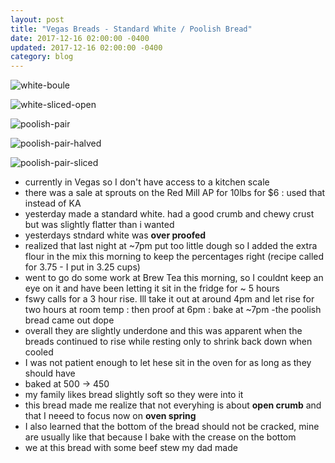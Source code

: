 ```yaml
---
layout: post
title: "Vegas Breads - Standard White / Poolish Bread"
date: 2017-12-16 02:00:00 -0400
updated: 2017-12-16 02:00:00 -0400
category: blog
---
```


![white-boule](https://lh3.googleusercontent.com/UDAaywRxYDtWF5SB5hxW4hL7fqSg0sVy7ivdDAZb6DCxa6D_bSRWLtQcWO_FE5ggI8It-j74iaFcAaag9cfT-h7ycp4_9yBtNg41rkktqLbIyZb8T7BYL4KSEQ6KwooFiIyArZEezwYtp_VjcnnhX36Wzd9S5iw7pfOxWLIR5vYAlBRJen-zAXrCjavf7mDnWXz2FE-nuPDTTfsKA1UU2dGpEOUwSb8Ol6NZ_1IiiCxeB-mDPLl7XKankUnPPlFxvIWzwyjw0oyHcOnQSm_8kfbty7POuc0GwRmulnmIItt4MLnft69T-ATqOrbhkXimD0uHXBihfNRywxehHMY_Q6Edyc9g70PtJrTbLlsV1p-of3EFFiWC2ZDq_a51RK2h1x7Fj8BVmuUYf1Ss4Oo7MAMoZSXy-K4QIZCH1KXElOGlWoSEdCt2oBnZvFvz_vgfvqX5i6D2jtCJbfnCNbEb45AwLUC6t7iz1T7n1gwrAfTsbB6dyuwwEr4HYI3jTZbQSzbPVCUUQL3EK1gn04AOwdKmP3s1CVNZzRkGHQxBoEUIgX_94UJyechMYFGsCFerPrYn-FcCYkLJdy8oDhrQJkjkyEq-wFD2shFQieqnwQ=w700-no)

![white-sliced-open](https://lh3.googleusercontent.com/fQ5l2ALIsTEM_IuSYugMh2ncoX5dJOERFG0CHGC0df--us4f7mz2XtQSFbHnGkv5M-OEwcSwT51ET9-d1cCTEG-3ieo1oFcMze5n_hmRfWyOYw7ubEWimEt8Zfk0oEiumXBvzoz9-PHI9rCGEldLCo3d0iAV7GcmSM56pE5P2nAculiRGAbT5dUvXvstbYyehzQ_SwyX28Dby9sBYYaExuo5ZK4LLgXosv2rRqZenfXl3NL0Xcd-4J5Vo6GmRpOjOpmT1HVX-0s6f16gILDWVr42u9bLl_BvDHOvmGvkhfRdojS354LV3TJtM-2qpf5z_RgwUdh73EBMMj3zLjMLZD6RTzhVDXTepViXNzPjacacxnJMWv0e1mAJTb9i4_NibnwqQ6txge7MJZa_ia9aVwpxntw6UaB7FCwwXVP_ICD9mKfTUmQnlTdAiQuKwLdmZ7CuE5JiUCXsUWVrE6zXKmirP9aMwScsl4908uYPVB9UrT0eQjoW8og2hrUonoJgW3IRRR94jQsmFhtFXFFL5a_Vhk_g3YtVdRnlR4UAVFtnW6UoIQK1zYtG0ZJ5EbQs0ZQ6WqMItiqe_1Ru09HZ7z7F1aGGogDfZ2iGSkeyvA=w700-no)

![poolish-pair](https://lh3.googleusercontent.com/Cqc-MhZh_ncgG8Fbez5uXRlnNFc6CyZGk6TNG77SFcbaPuv5P9Wfve48fziZ5Cra970Ca_bHKu3AfOuXVsDTW7L3Racei24PzNSPbTqFJ5JO9otcKsR4KGf0moMayPArc_TRgyllecEo3QhwZbW-1vgXr-Dzcc1rG4QRb63MFCR-_FMJG5ZAY1tuqWd8n1aLT_4hN2fs8rupGMNBawfIuIYYS5R-89Ym2104-1pkQrHK_S2yoIH69E_wHyh2tMbKlWaB3D9nZookJnHDOFVJ5nGyuY1I4r1n2IvXNhAotf28V1uH-cw4QufHUs3SXrNvM18o5Or8Dza5NfKg32giOJ2I65LEtFzBQJ20Qqt022izWGq40WvpFCWW08BsvsAlYuKoaF1OuMhuki9MfQWaj6AXTWnnz-h8VFpmS8_LcdqU4KYQlBTyvtAAri6Uk3oRT_XEQf876oZy3ecN5fe5Jrbtr2LLrQSAq9uJVHL4fP10a_roK8hgusSOcdYFvTJ3p0DOAVPsejxNkKZtyglgcddlCRvPZlRS-x6zqmA9Oc7SO635V2UqhZgQcsqcsbTzfg3seBfyMqc0KCVTp75G5ISgTUOl3UsqFA4DLAATyw=w700-no)

![poolish-pair-halved](https://lh3.googleusercontent.com/WLYWm2HHQsefAfJfNprJrbPykzPJdhybR2o532vLNSqeW3-mYEz9Qg5ohZNFrAXc3cfsCTe4txOfsJIIPzPaEHxqoYJxZUpCKsMsEkA63XpKS_Rml9xfERsRwV01oJ_ZYMgEXKHXFZ_ulPmrm6pqbnqRKXOZgtzhrclZKR7Sd2esoFDUq3Mu7IGEj3qETt86IYAyANAI2M00h5D1yHXTvXq7PMGhrHZrR_hp_sSVkcQ04aqYLfTSwqccHU7EcBRBIkZUGqFyP8lq1-nlwevlZVgg_ZQ4zDc_OoknMPcKWWtEEZ_Eet5TrJVLysJmJPPZsmesqMk3Gwex1WNAJp-q_pVGI3IDmAmHVhOwZH2Kbd9MUuzruesmfEec1SpyiZYf1TxMQkrGvdDbojiuOHqdrJmNNIIChY9EMe-eTkaftofLinJsFoBMjh_rFnU6a2KZRWFCTireWAEHu9gTipOA-AdjzJ3_86oP9koUeqO9qyGmOppEuZZmPAiW9U-IBQyp8MMp18Ue6MeAOxhmxFta_ugm8Ks9pwF2jmFyoNnsej-xFs41oM1wiHKwlpistrdNLU6VARoTywNtLpCMcEW5W-63DcS7FLZxFKupE1faaA=w700-no)

![poolish-pair-sliced](https://lh3.googleusercontent.com/x_MJI2UKYnXHrDQyJqebafz1muYOD20tRGVcPdSX_A3TjbqM2wBT_scBJ2ugbiaP-X3AFdMOHfgmI2a6QFwMywZg0BBFseTzErlN5lnU_XbOm14HMxpM9ZAuy7g0p8Hn3MEC_td7rACtaGLasmGJ1VEOrtytmAFz3ueLHvqx5ZmOhkUrBVsmbiTZ1b8ty1SpV-owEkzWY-NpZp2aFKT9jqtos_mA1QLVajeRm6kkxkEZr1ukEBT5Pfs7NcKp5qs1k5gNl5uOGQyPmhagAqxbyITHYYDbTPowCOhCuNaiHfDOH_AVWub6bluezNWNMUM-RFQt712CP5R2y39gyaqisC2jUXvADfQ3wdS6Qk-Um1ldlyA3AD6t2cRzv7tAUtt7fzSuJFlnETqcrDvz8iKbRYnLGXQu03TtYjeHfTb1svEHGvOiF8l5me3RxjI3lKSm7P0e5rWDKDL6yjvm01YgrtuHdiFDSk198vF2QIiioMc8rNiLO1KG3V81xELbB9qtJ61Tor6rrsGWZ-kMGDg4QI-vQ1lC7irXA6fKulN_xOfpI9I9Jke8EhFsk35HId1WlC-Dnro94g53EUpSP0rkHqeZjNCP9DYeOYI12-S_7A=w700-no)

- currently in Vegas so I don't have access to a kitchen scale 
- there was a sale at sprouts on the Red Mill AP for 10lbs for $6 : used that instead of KA 
- yesterday made a standard white. had a good crumb and chewy crust but was slightly flatter than i wanted 
- yesterdays stndard white was **over proofed**
- realized that last night at ~7pm put too little dough so I added the extra flour in the mix this morning to keep the percentages right 
    (recipe called for 3.75 - I put in 3.25 cups)
- went to go do some work at Brew Tea this morning, so I couldnt keep an eye on it and have been letting it sit in the fridge for ~ 5 hours
- fswy calls for a 3 hour rise. Ill take it out at around 4pm and let rise for two hours at room temp : then proof at 6pm : bake at ~7pm 
-the poolish bread came out dope
- overall they are slightly underdone and this was apparent when the breads continued to rise while resting only to shrink back down when cooled
- I was not patient enough to let hese sit in the oven for as long as they should have
- baked at 500 -> 450 
- my family likes bread slightly soft so they were into it
- this bread made me realize that not everyhing is about **open crumb** and that I neeed to focus now on **oven spring**
- I also learned that the bottom of the bread should not be cracked, mine are usually like that because I bake with the crease on the bottom
- we at this bread with some beef stew my dad made 
